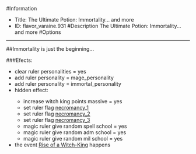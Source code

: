 #Information
 - Title: The Ultimate Potion: Immortality... and more
 - ID: flavor_varaine.931
#Description
The Ultimate Potion: Immortality... and more
#Options

___
##Immortality is just the beginning...

###Efects:<ul><li>clear ruler personalities = yes</li><li>add ruler personality = mage_personality</li><li>add ruler personality = immortal_personality</li><li>hidden effect:</li><ul><li>increase witch king points massive = yes</li><li>set ruler flag [necromancy_1](../flags/necromancy_1.md)</li><li>set ruler flag [necromancy_2](../flags/necromancy_2.md)</li><li>set ruler flag [necromancy_3](../flags/necromancy_3.md)</li><li>magic ruler give random spell school = yes</li><li>magic ruler give random adm school = yes</li><li>magic ruler give random mil school = yes</li></ul><li>the event [Rise of a Witch-King](../events/rise_of_a_witch_king.md) happens</li></ul>
